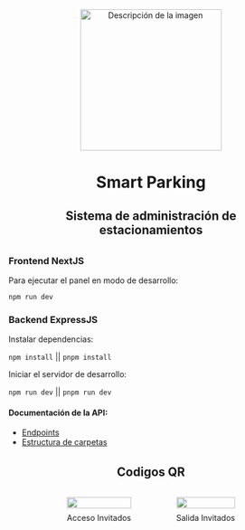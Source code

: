 
<div align="center">
  <img src="https://raw.githubusercontent.com/MrRevillod/SmartParking/main/Dise%C3%B1o/logo-transparency-white-bg.png" alt="Descripción de la imagen" width="250">
</div>

<div align="center" style="margin: 2rem;">
    <h1>Smart Parking</h1>
    <h2>Sistema de administración de estacionamientos</h2>
</div>


### Frontend NextJS

Para ejecutar el panel en modo de desarrollo:

``` npm run dev ```

### Backend ExpressJS

Instalar dependencias:

``` npm install ``` || ``` pnpm install ```

Iniciar el servidor de desarrollo:

``` npm run dev ``` || ``` pnpm run dev ```

#### Documentación de la API:

- [Endpoints](./Backend/docs/Endpoints.md)
- [Estructura de carpetas](./Backend/docs/Docs.md)

<div align="center" style="margin: 2rem;">
    <h2>Codigos QR</h2>
</div>

<style>
  .flex-container {
    display: flex; /* Activa Flexbox */
    gap: 5rem; /* Espacio entre los elementos del flex */
    justify-content: center; /* Centra los elementos horizontalmente */
    align-items: center; /* Centra los elementos verticalmente */
    flex-wrap: wrap; /* Permite que los elementos se pasen a la línea siguiente si no caben */
  }

  .flex-item {
    text-align: center; /* Centra el texto debajo de la imagen */
  }

  .flex-item img {
    width: 100%; /* Ajusta la imagen al ancho del contenedor */
    max-width: 350px; /* Máximo ancho de la imagen */
    height: auto; /* Ajusta la altura automáticamente para mantener la proporción */
  }

  label {
    display: block; /* Hace que el label se comporte como un bloque y ocupe su propia línea */
    margin-top: 0.5rem; /* Espacio entre la imagen y el texto */
  }
</style>

</head>
<body>

<div class="flex-container">
  <div class="flex-item">
    <img src="./Backend/public/images/qr-guest-access.png" alt="">
    <label for="img1">Acceso Invitados</label>
  </div>
  <div class="flex-item">
    <img src="./Backend/public/images/qr-guest-exit.png" alt="">
    <label for="img2">Salida Invitados</label>
  </div>
</div>

</body>
</html>